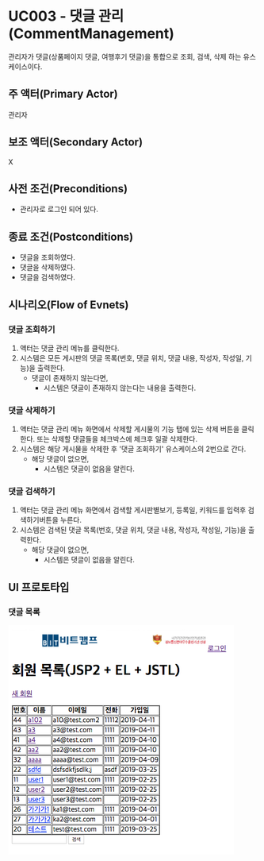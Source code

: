 # UC003 - 댓글 관리(CommentManagement)

관리자가 댓글(상품페이지 댓글, 여행후기 댓글)을 통합으로 조회, 검색, 삭제 하는 유스케이스이다.

## 주 액터(Primary Actor)

관리자

## 보조 액터(Secondary Actor)

X

## 사전 조건(Preconditions)

- 관리자로 로그인 되어 있다.


## 종료 조건(Postconditions)


- 댓글을 조회하였다.
- 댓글을 삭제하였다.
- 댓글을 검색하였다.

## 시나리오(Flow of Evnets)

### 댓글 조회하기

1. 액터는 댓글 관리 메뉴를 클릭한다.
2. 시스템은 모든 게시판의 댓글 목록(번호, 댓글 위치, 댓글 내용, 작성자, 작성일, 기능)을 출력한다.
    - 댓글이 존재하지 않는다면,
        - 시스템은 댓글이 존재하지 않는다는 내용을 출력한다.

### 댓글 삭제하기

1. 액터는 댓글 관리 메뉴 화면에서 삭제할 게시물의 기능 탭에 있는 삭제 버튼을 클릭한다. 또는  삭제할 댓글들을 체크박스에 체크후 일괄 삭제한다.
2. 시스템은 해당 게시물을 삭제한 후 '댓글 조회하기' 유스케이스의 2번으로 간다.
    - 해당 댓글이 없으면,
        - 시스템은 댓글이 없음을 알린다.


### 댓글 검색하기   

1. 액터는 댓글 관리 메뉴 화면에서 검색할 게시판별보기, 등록일, 키워드를 입력후 검색하기버튼을 누른다.
2. 시스템은 검색된 댓글 목록(번호, 댓글 위치, 댓글 내용, 작성자, 작성일, 기능)을 출력한다.
    - 해당 댓글이 없으면,
        - 시스템은 댓글이 없음을 알린다.


## UI 프로토타입

### 댓글 목록
![댓글 목록](./images/uc002-list.png)


